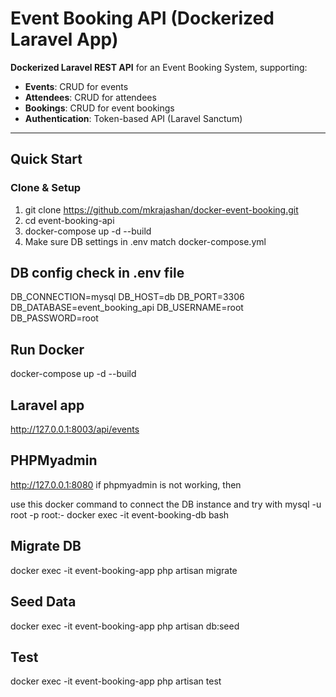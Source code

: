 # Event Booking API (Dockerized Laravel App)

**Dockerized Laravel REST API** for an Event Booking System, supporting:

- **Events**: CRUD for events
- **Attendees**: CRUD for attendees
- **Bookings**: CRUD for event bookings
- **Authentication**: Token-based API (Laravel Sanctum)

---

## Quick Start

### Clone & Setup

1. git clone https://github.com/mkrajashan/docker-event-booking.git
2. cd event-booking-api
3. docker-compose up -d --build
4. Make sure DB settings in .env match docker-compose.yml

## DB config check in .env file
DB_CONNECTION=mysql
DB_HOST=db
DB_PORT=3306
DB_DATABASE=event_booking_api
DB_USERNAME=root
DB_PASSWORD=root

## Run Docker
docker-compose up -d --build

## Laravel app
http://127.0.0.1:8003/api/events

## PHPMyadmin
http://127.0.0.1:8080
if phpmyadmin is not working, then 

use this docker command to connect the DB instance and try with mysql -u root -p root:-
docker exec -it event-booking-db bash

## Migrate DB
docker exec -it event-booking-app php artisan migrate

## Seed Data
docker exec -it event-booking-app php artisan db:seed

## Test
docker exec -it event-booking-app php artisan test


